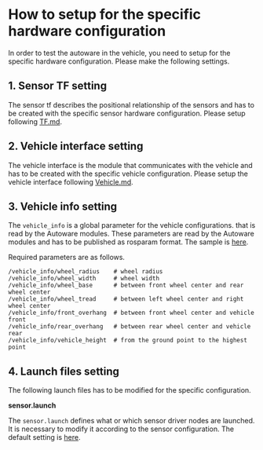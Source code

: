 # How to setup for the specific hardware configuration


In order to test the autoware in the vehicle, you need to setup for the specific hardware configuration. Please make the following settings.

## 1. Sensor TF setting

The sensor tf describes the positional relationship of the sensors and has to be created with the specific sensor hardware configuration. Please setup following [TF.md](https://github.com/tier4/AutowareArchitectureProposal.proj/blob/master/design/TF.md). 

## 2. Vehicle interface setting
The vehicle interface is the module that communicates with the vehicle and has to be created with the specific vehicle configuration. Please setup the vehicle interface following [Vehicle.md](https://github.com/tier4/AutowareArchitectureProposal.proj/blob/master/design/Vehicle/Vehicle.md).

## 3. Vehicle info setting

The `vehicle_info` is a global parameter for the vehicle configurations. that is read by the Autoware modules. These parameters are read by the Autoware modules and has to be published as rosparam format. The sample is [here](https://github.com/tier4/AutowareArchitectureProposal.proj/blob/master/src/vehicle/vehicle_description/vehicle_body_description/lexus_description/config/vehicle_info.yaml).

Required parameters are as follows.
```
/vehicle_info/wheel_radius    # wheel radius
/vehicle_info/wheel_width     # wheel width
/vehicle_info/wheel_base      # between front wheel center and rear wheel center
/vehicle_info/wheel_tread     # between left wheel center and right wheel center
/vehicle_info/front_overhang  # between front wheel center and vehicle front
/vehicle_info/rear_overhang   # between rear wheel center and vehicle rear 
/vehicle_info/vehicle_height  # from the ground point to the highest point
```

## 4. Launch files setting

The following launch files has to be modified for the specific configuration.

**sensor.launch**

The `sensor.launch` defines what or which sensor driver nodes are launched. It is necessary to modify it according to the sensor configuration. The default setting is [here](https://github.com/tier4/AutowareArchitectureProposal.proj/blob/master/src/launcher/sensing_launch/launch/sensing.launch).

<!-- **vehicle.launch**

The `vehicle.launch` starts up the sensor TF or vehicle configs / interface described above. Please modify this file according to your setup. The default setting is [here](). -->
